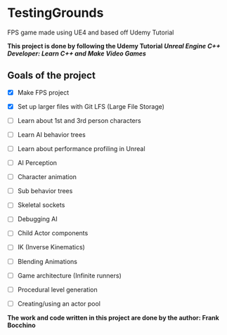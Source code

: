 # TestingGrounds
FPS game made using UE4 and based off Udemy Tutorial

**This project is done by following the Udemy Tutorial *Unreal Engine C++ Developer: Learn C++ and Make Video Games***

## Goals of the project

- [x] Make FPS project
- [x] Set up larger files with Git LFS (Large File Storage)
- [ ] Learn about 1st and 3rd person characters
- [ ] Learn AI behavior trees
- [ ] Learn about performance profiling in Unreal
- [ ] AI Perception
- [ ] Character animation
- [ ] Sub behavior trees
- [ ] Skeletal sockets
- [ ] Debugging AI
- [ ] Child Actor components
- [ ] IK (Inverse Kinematics)
- [ ] Blending Animations
- [ ] Game architecture (Infinite runners)
- [ ] Procedural level generation
- [ ] Creating/using an actor pool


**The work and code written in this project are done by the author: Frank Bocchino**
